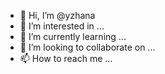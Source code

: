 - 👋 Hi, I’m @yzhana
- 👀 I’m interested in ...
- 🌱 I’m currently learning ...
- 💞️ I’m looking to collaborate on ...
- 📫 How to reach me ...

<!---
yzhana/yzhana is a ✨ special ✨ repository because its `README.md` (this file) appears on your GitHub profile.
You can click the Preview link to take a look at your changes.
--->

